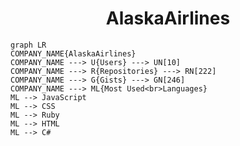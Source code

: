 <h1 align="center">AlaskaAirlines</h1>

```mermaid
graph LR
COMPANY_NAME{AlaskaAirlines}
COMPANY_NAME ---> U{Users} ---> UN[10]
COMPANY_NAME ---> R{Repositories} ---> RN[222]
COMPANY_NAME ---> G{Gists} ---> GN[246]
COMPANY_NAME ---> ML{Most Used<br>Languages}
ML --> JavaScript
ML --> CSS
ML --> Ruby
ML --> HTML
ML --> C#
```
